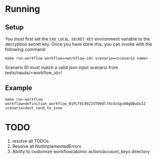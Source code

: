 # Running

## Setup

You must first set the `SXO_LOCAL_SECRET_KEY` environment variable to the decryption secret key. Once you have done this, you can invoke with the following command:

`make run-workflow workflow=<workflow id> scenario=<scenario name>`

Scenario ID must match a valid json input scenario from tests/inputs/<workflow_id>/

## Example

`make run-workflow workflow=definition_workflow_01PLT6C492IVT09dl7dcdzSgu8NgQBuOu1Z scenario=dont_send_to_snow`

# TODO

1) resolve all TODOs
2) Resolve all NotImplementedErrors
4) Ability to customize workflow/atomic action/account_keys directory